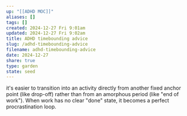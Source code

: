 ```yaml
---
up: "[[ADHD MOC]]"
aliases: []
tags: []
created: 2024-12-27 Fri 9:01am
updated: 2024-12-27 Fri 9:02am
title: ADHD timebounding advice
slug: /adhd-timebounding-advice
filename: adhd-timebounding-advice
date: 2024-12-27
share: true
type: garden
state: seed
---
```


it's easier to transition into an activity directly from another fixed anchor point (like drop-off) rather than from an amorphous period (like "end of work"). When work has no clear "done" state, it becomes a perfect procrastination loop.

